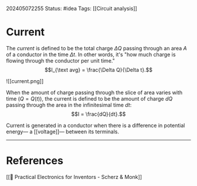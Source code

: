 202405072255
Status: #idea
Tags: [[Circuit analysis]]

# Current

The *current* is defined to be the total charge $\Delta Q$ passing through an area $A$ of a conductor in the time $\Delta t$. In other words, it's "how much charge is flowing through the conductor per unit time."
$$I_{\text avg} = \frac{\Delta Q}{\Delta t}.$$

![[current.png]]

When the amount of charge passing through the slice of area varies with time ($Q = Q(t)$), the current is defined to be the amount of charge $dQ$ passing through the area in the infinitesimal time $dt$:
$$I = \frac{dQ}{dt}.$$

Current is generated in a conductor when there is a difference in potential energy— a [[voltage]]— between its terminals.

___
# References
[[📕 Practical Electronics for Inventors - Scherz & Monk]]